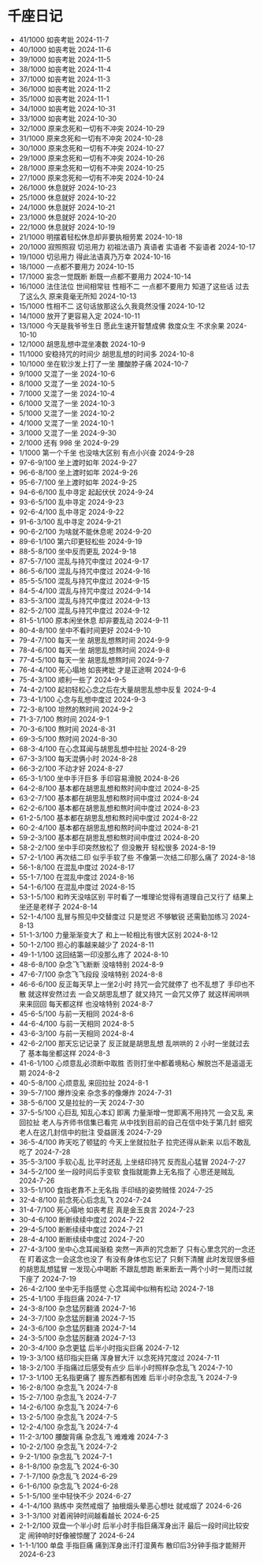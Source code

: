 # 千座日记

- 41/1000 如丧考妣 2024-11-7
- 40/1000 如丧考妣 2024-11-6
- 39/1000 如丧考妣 2024-11-5
- 38/1000 如丧考妣 2024-11-4
- 37/1000 如丧考妣 2024-11-3
- 36/1000 如丧考妣 2024-11-2
- 35/1000 如丧考妣 2024-11-1
- 34/1000 如丧考妣 2024-10-31
- 33/1000 如丧考妣 2024-10-30
- 32/1000 原来念死和一切有不冲突 2024-10-29
- 31/1000 原来念死和一切有不冲突 2024-10-28
- 30/1000 原来念死和一切有不冲突 2024-10-27
- 29/1000 原来念死和一切有不冲突 2024-10-26
- 28/1000 原来念死和一切有不冲突 2024-10-25
- 27/1000 原来念死和一切有不冲突 2024-10-24
- 26/1000 休息就好 2024-10-23
- 25/1000 休息就好 2024-10-22
- 24/1000 休息就好 2024-10-21
- 23/1000 休息就好 2024-10-20
- 22/1000 休息就好 2024-10-19
- 21/1000 明摆着轻松休息却非要执相劳累 2024-10-18
- 20/1000 寂照照寂 切忌用力 初祖法语乃 真语者 实语者 不妄语者 2024-10-17
- 19/1000 切忌用力 得此法语真乃万幸 2024-10-16
- 18/1000 一点都不要用力 2024-10-15
- 17/1000 妄念一觉既断 断既一点都不要用力 2024-10-14
- 16/1000 法住法位 世间相常驻 性相不二 一点都不要用力 知道了这些话 过去了这么久 原来竟毫无所知 2024-10-13
- 15/1000 性相不二 这句话放那这么久我竟然没懂 2024-10-12
- 14/1000 放开了更容易入定 2024-10-11
- 13/1000 今天是我爷爷生日 愿此生速开智慧成佛 救度众生 不求余果 2024-10-10
- 12/1000 胡思乱想中混坐凑数 2024-10-9
- 11/1000 安稳持咒的时间少 胡思乱想的时间多 2024-10-8
- 10/1000 坐在软沙发上打了一坐 腰酸脖子痛 2024-10-7
- 9/1000 又混了一坐 2024-10-6
- 8/1000 又混了一坐 2024-10-5
- 7/1000 又混了一坐 2024-10-4
- 6/1000 又混了一坐 2024-10-3
- 5/1000 又混了一坐 2024-10-2
- 4/1000 又混了一坐 2024-10-1
- 3/1000 又混了一坐 2024-9-30
- 2/1000 还有 998 坐 2024-9-29
- 1/1000 第一个千坐 也没啥大区别 有点小兴奋 2024-9-28
- 97-6-9/100 坐上渡时如年 2024-9-27
- 96-6-8/100 坐上渡时如年 2024-9-26
- 95-6-7/100 坐上渡时如年 2024-9-25
- 94-6-6/100 乱中寻定 起起伏伏 2024-9-24
- 93-6-5/100 乱中寻定 2024-9-23
- 92-6-4/100 乱中寻定 2024-9-22
- 91-6-3/100 乱中寻定 2024-9-21
- 90-6-2/100 为啥就不能休息呢 2024-9-20
- 89-6-1/100 第六印更轻松些 2024-9-19
- 88-5-8/100 坐中反而更乱 2024-9-18
- 87-5-7/100 混乱与持咒中度过 2024-9-17
- 86-5-6/100 混乱与持咒中度过 2024-9-16
- 85-5-5/100 混乱与持咒中度过 2024-9-15
- 84-5-4/100 混乱与持咒中度过 2024-9-14
- 83-5-3/100 混乱与持咒中度过 2024-9-13
- 82-5-2/100 混乱与持咒中度过 2024-9-12
- 81-5-1/100 原本闲坐休息 却非要乱动 2024-9-11
- 80-4-8/100 坐中不看时间更好 2024-9-10
- 79-4-7/100 每天一坐 胡思乱想熬时间 2024-9-9
- 78-4-6/100 每天一坐 胡思乱想熬时间 2024-9-8
- 77-4-5/100 每天一坐 胡思乱想熬时间 2024-9-7
- 76-4-4/100 死心塌地 如丧拷妣 才是正途啊 2024-9-6
- 75-4-3/100 顺利一些了 2024-9-5
- 74-4-2/100 起初轻松心念之后在大量胡思乱想中反复 2024-9-4
- 73-4-1/100 心念与乱想中度过 2024-9-3
- 72-3-8/100 坦然的熬时间 2024-9-2
- 71-3-7/100 熬时间 2024-9-1
- 70-3-6/100 熬时间 2024-8-31
- 69-3-5/100 熬时间 2024-8-30
- 68-3-4/100 在心念耳闻与胡思乱想中拉扯 2024-8-29
- 67-3-3/100 每天混俩小时 2024-8-28
- 66-3-2/100 不动才好 2024-8-27
- 65-3-1/100 坐中手汗巨多 手印容易滑脱 2024-8-26
- 64-2-8/100 基本都在胡思乱想和熬时间中度过 2024-8-25
- 63-2-7/100 基本都在胡思乱想和熬时间中度过 2024-8-24
- 62-2-6/100 基本都在胡思乱想和熬时间中度过 2024-8-23
- 61-2-5/100 基本都在胡思乱想和熬时间中度过 2024-8-22
- 60-2-4/100 基本都在胡思乱想和熬时间中度过 2024-8-21
- 59-2-3/100 基本都在胡思乱想和熬时间中度过 2024-8-20
- 58-2-2/100 坐中手印突然放松了 但没散开 轻松很多 2024-8-19
- 57-2-1/100 再次结二印 似乎手软了些 不像第一次结二印那么痛了 2024-8-18
- 56-1-8/100 在混乱中度过 2024-8-17
- 55-1-7/100 在混乱中度过 2024-8-16
- 54-1-6/100 在混乱中度过 2024-8-15
- 53-1-5/100 和昨天没啥区别 平时看了一堆理论觉得有道理自己又行了 结果上坐还是老样子 2024-8-14
- 52-1-4/100 乱冒与照见中交替度过 只是觉迟 不够敏锐 还需勤加练习 2024-8-13
- 51-1-3/100 力量渐渐变大了 和上一轮相比有很大区别 2024-8-12
- 50-1-2/100 担心的事越来越少了 2024-8-11
- 49-1-1/100 这回结第一印没那么疼了 2024-8-10
- 48-6-8/100 杂念飞飞断断 没啥特别 2024-8-9
- 47-6-7/100 杂念飞飞段段 没啥特别 2024-8-8
- 46-6-6/100 反正每天早上一坐2小时 持咒一会咒就停了 也不乱想了 手印也不散 就这样安然过去 一会又胡思乱想了 就又持咒 一会咒又停了 就这样闹哄哄来来回回 每天都这样 也没啥特别 2024-8-7
- 45-6-5/100 与前一天相同 2024-8-6
- 44-6-4/100 与前一天相同 2024-8-5
- 43-6-3/100 与前一天相同 2024-8-4
- 42-6-2/100 那天忘记记录了 反正就是胡思乱想 乱哄哄的 2 小时一坐就过去了 基本每坐都这样 2024-8-3
- 41-6-1/100 心烦意乱必须断中取胜 否则打坐中都着境粘心 解脱岂不是遥遥无期 2024-8-2
- 40-5-8/100 心烦意乱 来回拉扯 2024-8-1
- 39-5-7/100 爆炸没来 杂念多的像爆炸 2024-7-31
- 38-5-6/100 又是拉扯的一天 2024-7-30
- 37-5-5/100 心巨乱 知乱心本幻 即离 力量渐增一觉即离不用持咒 一会又乱 来回拉扯 老人与齐师书信集已看完 从中找到目前的自己在信中处于第几封 细究老人在这几封信中的批注 受益匪浅 2024-7-29
- 36-5-4/100 昨天吃了顿猛的 今天上坐就拉肚子 拉完还得从新来 以后不敢乱吃了 2024-7-28
- 35-5-3/100 手软心乱 比平时还乱 上坐结印持咒 反而乱心猛冒 2024-7-27
- 34-5-2/100 坐一段时间后手变软 食指就能靠上无名指了 心思还是贼乱 2024-7-26
- 33-5-1/100 食指老靠不上无名指 手印结的姿势贼怪 2024-7-25
- 32-4-8/100 前念死心后念乱飞 2024-7-24
- 31-4-7/100 死心塌地 如丧考屁 真是金玉良言 2024-7-23
- 30-4-6/100 断断续续中度过 2024-7-22
- 29-4-5/100 断断续续中度过 2024-7-21
- 28-4-4/100 断断续续中度过 2024-7-20
- 27-4-3/100 坐中心念耳闻渐稳 突然一声声的咒念断了 只有心里念咒的一念还在 盯着这念一会这念也没了 有没有身体也忘记了 只剩下清醒 此时发现很多细的胡思乱想猛冒 一发现心中喝断 不跟乱想跑 断来断去一两个小时一晃而过就下座了 2024-7-19
- 26-4-2/100 坐中无手指感觉 心念耳闻中似稍有松动 2024-7-18
- 25-4-1/100 手指巨痛 2024-7-17
- 24-3-8/100 杂念猛厉翻涌 2024-7-16
- 24-3-7/100 杂念猛厉翻涌 2024-7-15
- 24-3-6/100 杂念猛厉翻涌 2024-7-14
- 24-3-5/100 杂念猛厉翻涌 2024-7-13
- 20-3-4/100 杂念更猛 后半小时指尖巨痛 2024-7-12
- 19-3-3/100 结印指尖巨痛 浑身冒大汗 以念死持咒度过 2024-7-11
- 18-3-2/100 手指痛过后感受有点少 后半小时照样杂念乱飞 2024-7-10
- 17-3-1/100 无名指更痛了 握东西都有困难 后半小时杂念乱飞 2024-7-9
- 16-2-8/100 杂念乱飞 2024-7-8
- 15-2-7/100 杂念乱飞 2024-7-7
- 14-2-6/100 杂念乱飞 2024-7-6
- 13-2-5/100 杂念乱飞 2024-7-5
- 12-2-4/100 杂念乱飞 2024-7-4
- 11-2-3/100 腰酸背痛 杂念乱飞 难难难 2024-7-3
- 10-2-2/100 杂念乱飞 2024-7-2
- 9-2-1/100 杂念乱飞 2024-7-1
- 8-1-8/100 杂念乱飞 2024-6-30
- 7-1-7/100 杂念乱飞 2024-6-29
- 6-1-6/100 杂念乱飞 2024-6-28
- 5-1-5/100 坐中轻快不少 2024-6-27
- 4-1-4/100 熟练中 突然戒烟了 抽根烟头晕恶心想吐 就戒烟了 2024-6-26
- 3-1-3/100 对着闹钟时间越看越长 2024-6-25
- 2-1-2/100 双盘一个半小时 后半小时手指巨痛浑身出汗 最后一段时间比较安定 闹钟响时好像被惊醒了 2024-6-24
- 1-1-1/100 单盘 手指巨痛 痛到浑身出汗打湿黄布 散印后3分钟手指才能掰开 2024-6-23
